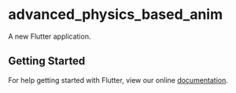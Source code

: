 # advanced_physics_based_anim

A new Flutter application.

## Getting Started

For help getting started with Flutter, view our online
[documentation](https://flutter.io/).
